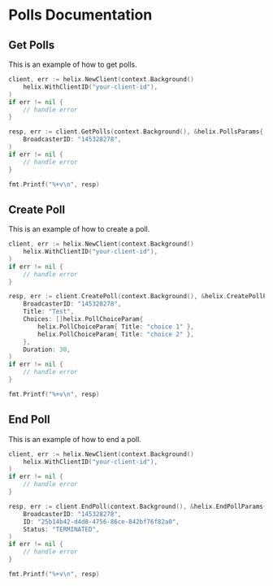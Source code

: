 # Polls Documentation

## Get Polls

This is an example of how to get polls.

```go
client, err := helix.NewClient(context.Background()
    helix.WithClientID("your-client-id"),
)
if err != nil {
    // handle error
}

resp, err := client.GetPolls(context.Background(), &helix.PollsParams{
    BroadcasterID: "145328278",
)
if err != nil {
    // handle error
}

fmt.Printf("%+v\n", resp)
```

## Create Poll

This is an example of how to create a poll.

```go
client, err := helix.NewClient(context.Background()
    helix.WithClientID("your-client-id"),
)
if err != nil {
    // handle error
}

resp, err := client.CreatePoll(context.Background(), &helix.CreatePollParams{
    BroadcasterID: "145328278",
    Title: "Test",
    Choices: []helix.PollChoiceParam{
        helix.PollChoiceParam{ Title: "choice 1" },
        helix.PollChoiceParam{ Title: "choice 2" },
    },
    Duration: 30,
)
if err != nil {
    // handle error
}

fmt.Printf("%+v\n", resp)
```

## End Poll

This is an example of how to end a poll.

```go
client, err := helix.NewClient(context.Background()
    helix.WithClientID("your-client-id"),
)
if err != nil {
    // handle error
}

resp, err := client.EndPoll(context.Background(), &helix.EndPollParams{
    BroadcasterID: "145328278",
    ID: "25b14b42-d4d8-4756-86ce-842bf76f82a0",
    Status: "TERMINATED",
)
if err != nil {
    // handle error
}

fmt.Printf("%+v\n", resp)
```
